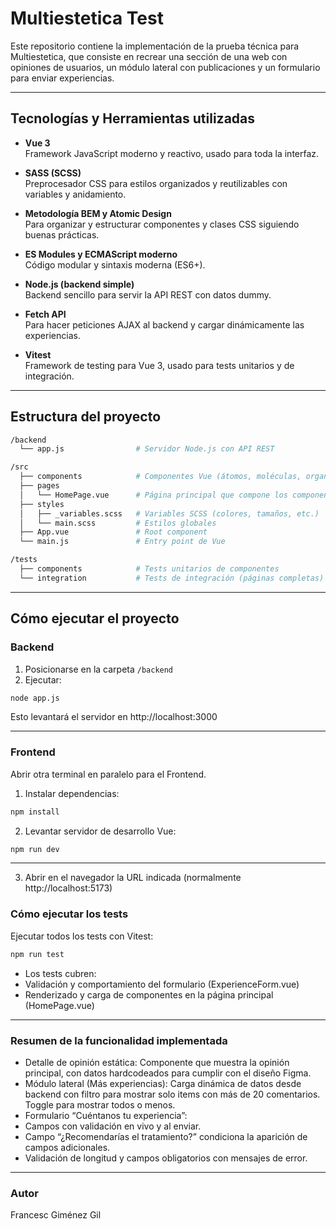 # Multiestetica Test

Este repositorio contiene la implementación de la prueba técnica para Multiestetica, que consiste en recrear una sección de una web con opiniones de usuarios, un módulo lateral con publicaciones y un formulario para enviar experiencias.

---

## Tecnologías y Herramientas utilizadas

- **Vue 3**  
  Framework JavaScript moderno y reactivo, usado para toda la interfaz.

- **SASS (SCSS)**  
  Preprocesador CSS para estilos organizados y reutilizables con variables y anidamiento.

- **Metodología BEM y Atomic Design**  
  Para organizar y estructurar componentes y clases CSS siguiendo buenas prácticas.

- **ES Modules y ECMAScript moderno**  
  Código modular y sintaxis moderna (ES6+).

- **Node.js (backend simple)**  
  Backend sencillo para servir la API REST con datos dummy.

- **Fetch API**  
  Para hacer peticiones AJAX al backend y cargar dinámicamente las experiencias.

- **Vitest**  
  Framework de testing para Vue 3, usado para tests unitarios y de integración.

---

## Estructura del proyecto

```bash
/backend
  └── app.js                # Servidor Node.js con API REST

/src
  ├── components            # Componentes Vue (átomos, moléculas, organismos)
  ├── pages
  │   └── HomePage.vue      # Página principal que compone los componentes
  ├── styles
  │   ├── _variables.scss   # Variables SCSS (colores, tamaños, etc.)
  │   └── main.scss         # Estilos globales
  ├── App.vue               # Root component
  └── main.js               # Entry point de Vue

/tests
  ├── components            # Tests unitarios de componentes
  └── integration           # Tests de integración (páginas completas)

```

---

## Cómo ejecutar el proyecto

### Backend

1. Posicionarse en la carpeta `/backend`
2. Ejecutar:

```bash
node app.js
```

Esto levantará el servidor en http://localhost:3000

---

### Frontend

Abrir otra terminal en paralelo para el Frontend.

1. Instalar dependencias:

```bash
npm install
```

2. Levantar servidor de desarrollo Vue:

```bash
npm run dev
```

---

3. Abrir en el navegador la URL indicada (normalmente http://localhost:5173)

### Cómo ejecutar los tests

Ejecutar todos los tests con Vitest:

```bash
npm run test
```

- Los tests cubren:
- Validación y comportamiento del formulario (ExperienceForm.vue)
- Renderizado y carga de componentes en la página principal (HomePage.vue)

---

### Resumen de la funcionalidad implementada

- Detalle de opinión estática: Componente que muestra la opinión principal, con datos hardcodeados para cumplir con el diseño Figma.
- Módulo lateral (Más experiencias): Carga dinámica de datos desde backend con filtro para mostrar solo items con más de 20 comentarios. Toggle para mostrar todos o menos.
- Formulario “Cuéntanos tu experiencia”:
- Campos con validación en vivo y al enviar.
- Campo “¿Recomendarías el tratamiento?” condiciona la aparición de campos adicionales.
- Validación de longitud y campos obligatorios con mensajes de error.

---

### Autor

Francesc Giménez Gil

